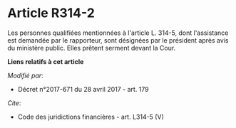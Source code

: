 # Article R314-2

Les personnes qualifiées mentionnées à l'article L. 314-5, dont l'assistance est demandée par le rapporteur, sont désignées
par le président après avis du ministère public. Elles prêtent serment devant la Cour.

**Liens relatifs à cet article**

_Modifié par_:

  - Décret n°2017-671 du 28 avril 2017 - art. 179

_Cite_:

  - Code des juridictions financières - art. L314-5 (V)
